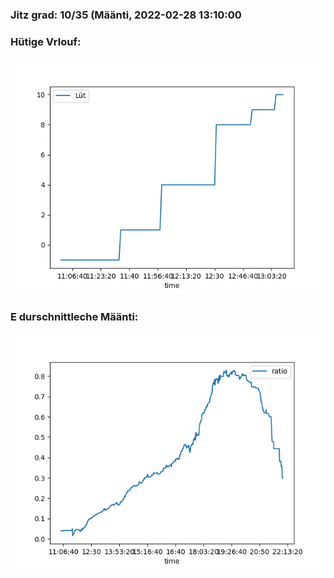 ### Jitz grad: 10/35 (Määnti, 2022-02-28 13:10:00

### Hütige Vrlouf:
![Graph](Today.png)

### E durschnittleche Määnti:
![Graph](Määnti.png)